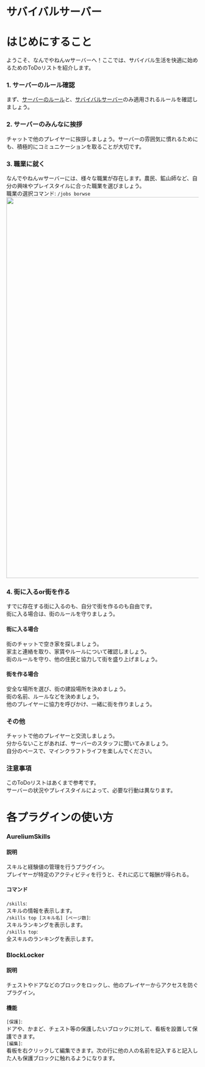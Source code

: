 # サバイバルサーバー

# はじめにすること

ようこそ、なんでやねんｗサーバーへ！ここでは、サバイバル生活を快適に始めるためのToDoリストを紹介します。  

### 1. サーバーのルール確認

まず、[サーバーのルール](http://docs.nandeyanen.click/rule/#minecraft%E3%81%AE%E3%83%AB%E3%83%BC%E3%83%AB)と、[サバイバルサーバー](http://docs.nandeyanen.click/rule/#%E3%82%B5%E3%83%90%E3%82%A4%E3%83%90%E3%83%AB%E3%82%B5%E3%83%BC%E3%83%90%E3%83%BC%E3%81%AE%E7%89%B9%E5%88%A5%E3%83%AB%E3%83%BC%E3%83%AB)のみ適用されるルールを確認しましょう。

### 2. サーバーのみんなに挨拶
チャットで他のプレイヤーに挨拶しましょう。サーバーの雰囲気に慣れるためにも、積極的にコミュニケーションを取ることが大切です。

### 3. 職業に就く
なんでやねんｗサーバーには、様々な職業が存在します。農民、鉱山師など、自分の興味やプレイスタイルに合った職業を選びましょう。  
職業の選択コマンド: `/jobs borwse`<br>
<img src="/image/survival1.gif" width="1000">

### 4. 街に入るor街を作る
すでに存在する街に入るのも、自分で街を作るのも自由です。  
街に入る場合は、街のルールを守りましょう。

#### 街に入る場合

街のチャットで空き家を探しましょう。  
家主と連絡を取り、家賃やルールについて確認しましょう。  
街のルールを守り、他の住民と協力して街を盛り上げましょう。  

#### 街を作る場合

安全な場所を選び、街の建設場所を決めましょう。  
街の名前、ルールなどを決めましょう。  
他のプレイヤーに協力を呼びかけ、一緒に街を作りましょう。  

### その他

チャットで他のプレイヤーと交流しましょう。  
分からないことがあれば、サーバーのスタッフに聞いてみましょう。  
自分のペースで、マインクラフトライフを楽しんでください。  

### 注意事項

このToDoリストはあくまで参考です。  
サーバーの状況やプレイスタイルによって、必要な行動は異なります。

# 各プラグインの使い方

### AureliumSkills  
#### 説明
スキルと経験値の管理を行うプラグイン。  
プレイヤーが特定のアクティビティを行うと、それに応じて報酬が得られる。  

#### コマンド
`/skills`:  
スキルの情報を表示します。  
`/skills top [スキル名] [ページ数]`:  
スキルランキングを表示します。  
`/skills top`:  
全スキルのランキングを表示します。

### BlockLocker  

#### 説明
チェストやドアなどのブロックをロックし、他のプレイヤーからアクセスを防ぐプラグイン。  

#### 機能
`[保護]`:  
ドアや、かまど、チェスト等の保護したいブロックに対して、看板を設置して保護できます。  
`[編集]`:  
看板を右クリックして編集できます。次の行に他の人の名前を記入すると記入した人も保護ブロックに触れるようになります。  
